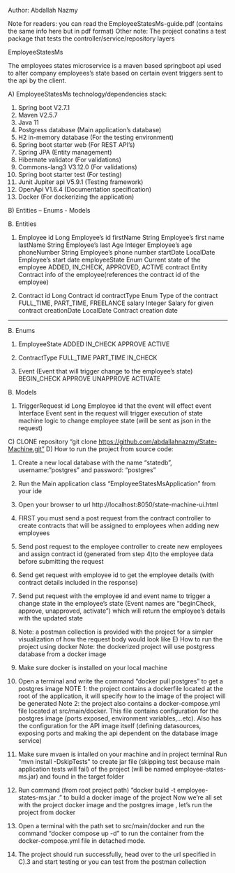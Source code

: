 Author: Abdallah Nazmy

Note for readers: you can read the EmployeeStatesMs-guide.pdf (contains the same info here but in pdf format)
Other note: The project conatins a test package that tests the controller/service/repository layers

EmployeeStatesMs

The employees states microservice is a maven based springboot api used to alter company employees’s state based on certain event triggers sent to the api by the client.

A)	EmployeeStatesMs technology/dependencies stack:

1.	Spring boot V2.7.1
2.	Maven V2.5.7
3.	Java 11
4.	Postgress database (Main application’s database)
5.	H2 in-memory database (For the testing environment)
6.	Spring boot starter web (For REST API’s)
7.	Spring JPA (Entity management)
8.	Hibernate validator (For validations)
9.	Commons-lang3 V3.12.0 (For validations) 
10.	Spring boot starter test (For testing)
11.	Junit Jupiter api V5.9.1 (Testing framework)
12.	OpenApi V1.6.4 (Documentation specification)
13.	Docker (For dockerizing the application)







B)	Entities – Enums - Models

B. Entities
1.	Employee
id	Long	Employee’s id
firstName	String	Employee’s first name
lastName	String 	Employee’s last
Age	Integer	Employee’s age
phoneNumber	String	Employee’s phone number
startDate	LocalDate	Employee’s start date
employeeState	Enum	Current state of the employee	ADDED, IN_CHECK, APPROVED, ACTIVE
contract	Entity	Contract info of the employee(references the contract id of the employee)

2.	Contract
id	Long	Contract id 
contractType	Enum	Type of the contract 	FULL_TIME, PART_TIME, FREELANCE
salary	Integer	Salary for given contract
creationDate	LocalDate	Contract creation date

___________________________________________________________________________
B. Enums
1.	EmployeeState
ADDED	IN_CHECK	APPROVE	ACTIVE

2.	ContractType
FULL_TIME	PART_TIME	IN_CHECK

3.	Event (Event that will trigger change to the employee’s state)
BEGIN_CHECK	APPROVE	UNAPPROVE	ACTIVATE

B. Models
1.	TriggerRequest
id	Long	Employee id that the event will effect
event	Interface	Event sent in the request will trigger execution of state machine logic to change employee state (will be sent as json in the request) 

C)	CLONE repository “git clone https://github.com/abdallahnazmy/State-Machine.git”
D)	How to run the project from source code:
1.	Create a new local database with the name “statedb”, username:”postgres” and password: “postgres”
2.	Run the Main application class “EmployeeStatesMsApplication” from your ide 
3.	Open your browser to url http://localhost:8050/state-machine-ui.html
4.	FIRST you must send a post request from the contract controller to create contracts that will be assigned to employees when adding new employees
5.	Send post request to the employee controller to create new employees and assign contract id (generated from step 4)to the employee data before submitting the request
6.	Send get request with employee id to get the employee details (with contract details included in the response)
7.	Send put request with the employee id and event name to trigger a change state in the employee’s state (Event names are “beginCheck, approve, unapproved, activate”) which will return the employee’s details with the updated state
8.	Note: a postman collection is provided with the project for a simpler visualization of how the request body would look like 
E)	How to run the project using docker
Note: the dockerized project will use postgress database from a docker image 
	
1.	Make sure docker is installed on your local machine
2.	Open a terminal and write the command “docker pull postgres” to get a postgres image 
NOTE 1: the project contains a dockerfile located at the root of the application, it will specify how to the image of the project will be generated
Note 2: the project also contains a docker-compose.yml file located at src/main/docker. This file contains configuration for the postgres image (ports exposed, environment variables,…etc). Also has the configuration for the API image itself (defining datasources, exposing ports and making the api dependent on the database image service)

3.	Make sure mvaen is intalled on your machine and in project terminal Run "mvn install -DskipTests" to create jar file (skipping test because main application tests will fail) of the project (will be named employee-states-ms.jar) and found in the target folder
4.	Run command (from root project path) “docker build -t  employee-states-ms.jar .” to build a docker image of the project
Now we’re all set with the project docker image and the postgres image , let’s run the project from docker
5.	Open a terminal with the path set to src/main/docker and run the command “docker compose up -d” to run the container from the docker-compose.yml file in detached mode.
6.	The project should run successfully, head over to the url specified in C).3 and start testing or you can test from the postman collection 
